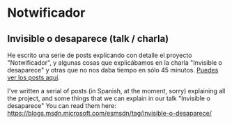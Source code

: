 # Notwificador
## Invisible o desaparece (talk / charla)

He escrito una serie de posts explicando con detalle el proyecto "Notwificador", y algunas cosas que explicábamos en la charla "Invisible o desaparece" y otras que no nos daba tiempo en sólo 45 minutos.
[Puedes ver los posts aquí](https://blogs.msdn.microsoft.com/esmsdn/tag/invisible-o-desaparece/).

I've written a serial of posts (in Spanish, at the moment, sorry) explaining all the project, and some things that we can explain in our talk "Invisible o desaparece"
You can read them here: https://blogs.msdn.microsoft.com/esmsdn/tag/invisible-o-desaparece/
